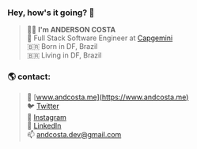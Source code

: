 ### Hey, how's it going? 👋

> 👨‍💻 **I'm ANDERSON COSTA** <br>
💼 Full Stack Software Engineer at [Capgemini](https://www.capgemini.com) <br>
🇧🇷 Born in DF, Brazil <br>
🇧🇷 Living in DF, Brazil <br>

### 🌎 **contact:**

> 🚀 [www.andcosta.me](https://www.andcosta.me) <br>
🐦 [Twitter](https://twitter.com/andcostaca) <br>
📸 [Instagram](https://instagram.com/andcostaca) <br>
💼 [LinkedIn](https://www.linkedin.com/in/andcosta) <br>
📫 [andcosta.dev@gmail.com](mailto:andcosta.dev@gmail.com) <br>
